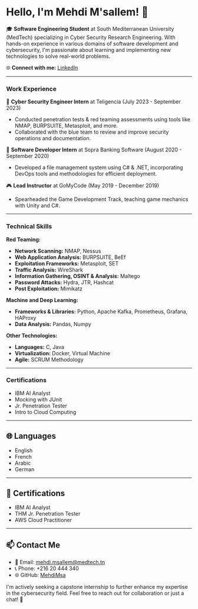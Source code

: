 # Hello, I'm Mehdi M'sallem! 👋

🎓 **Software Engineering Student** at South Mediterranean University (MedTech) specializing in Cyber Security Research Engineering. With hands-on experience in various domains of software development and cybersecurity, I'm passionate about learning and implementing new technologies to solve real-world problems.

🌐 **Connect with me:** [LinkedIn](https://www.linkedin.com/in/mehdimsallem/)

---

### Work Experience

🔐 **Cyber Security Engineer Intern** at Teligencia (July 2023 - September 2023)
- Conducted penetration tests & red teaming assessments using tools like NMAP, BURPSUITE, Metasploit, and more.
- Collaborated with the blue team to review and improve security operations and documentation.

💼 **Software Developer Intern** at Sopra Banking Software (August 2020 - September 2020)
- Developed a file management system using C# & .NET, incorporating DevOps tools and methodologies for efficient deployment.

🎮 **Lead Instructor** at GoMyCode (May 2019 - December 2019)
- Spearheaded the Game Development Track, teaching game mechanics with Unity and C#.

---

### Technical Skills

**Red Teaming:**
- **Network Scanning:** NMAP, Nessus
- **Web Application Analysis:** BURPSUITE, BeEf
- **Exploitation Frameworks:** Metasploit, SET
- **Traffic Analysis:** WireShark
- **Information Gathering, OSINT & Analysis:** Maltego
- **Password Attacks:** Hydra, JTR, Hashcat
- **Post Exploitation:** Mimikatz

**Machine and Deep Learning:**
- **Frameworks & Libraries:** Python, Apache Kafka, Prometheus, Grafana, HAProxy
- **Data Analysis:** Pandas, Numpy

**Other Technologies:**
- **Languages:** C, Java
- **Virtualization:** Docker, Virtual Machine
- **Agile:** SCRUM Methodology

---

### Certifications

- IBM AI Analyst
- Mocking with JUnit
- Jr. Penetration Tester
- Intro to Cloud Computing

---

## 🌐 Languages
- English
- French
- Arabic
- German

---

## 🌟 Certifications
- IBM AI Analyst
- THM Jr. Penetration Tester
- AWS Cloud Practitioner

---

## 📫 Contact Me
- 📧 Email: [mehdi.msallem@medtech.tn](mailto:mehdi.msallem@medtech.tn)
- 📞 Phone: +216 20 444 340
- 🌐 GitHub: [MehdiMsa](https://github.com/MehdiMsa)

I'm actively seeking a capstone internship to further enhance my expertise in the cybersecurity field. Feel free to reach out for collaboration or just a chat! 💬
